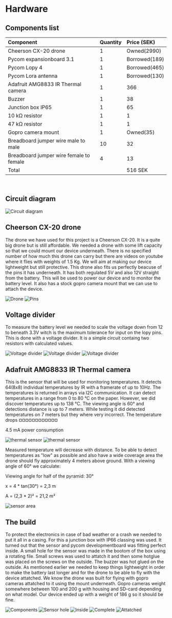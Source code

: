 # Hardware
## Components list
|Component  | Quantity   |Price (SEK) |
|:----|:------------- |:---------------|
|Cheerson CX-20 drone |1|Owned(2990)
|Pycom expansionboard 3.1 |1|Borrowed(189)
|Pycom Lopy 4 |1|Borrowed(465)
|Pycom Lora antenna|1|Borrowed(130)
|Adafruit AMG8833 IR Thermal camera|1|366
|Buzzer|1|38
|Junction box IP65|1|65
|10 kΩ resistor|1|1
|47 kΩ resistor|1|1
|Gopro camera mount|1|Owned(35)
|Breadboard jumper wire male to male|10|32
|Breadboard jumper wire female to female|4|13
|Total||516 SEK


</BR>


## Circuit diagram
![Circuit diagram](/doc/img/circuit_diagram.png "Circuit diagram")


## Cheerson CX-20 drone
The drone we have used for this project is a Cheerson CX-20. It is a quite big drone but is still affordable. We needed a drone with some lift capacity so that we could mount our device underneath. There is no specified number of how much this drone can carry but there are videos on youtube where it flies with weights of 1.5 Kg. We will aim at making our device lightweight but still protective.
This drone also fits us perfectly beacuse of the pins it has underneath. It has both regulated 5V and also 12V straight from the battery. This will be used to power our device and to monitor the battery level.
It also has a stock gopro camera mount that we can use to attach the device.

![Drone](/doc/img/drone.jpg "Drone")
![Pins](/doc/img/pins.jpg "Drone pins")



## Voltage divider
To measure the battery level we needed to scale the voltage down from 12 to beneath 3.3V witch is the maximum tolerance for input on the lopy pins. This is done with a voltage divider. It is a simple circuit containg two resistors with calculated values.

![Voltage divider](/doc/img/vd1.jpg "Voltage divider")
![Voltage divider](/doc/img/vd2.jpg "Voltage divider")
![Voltage divider](/doc/img/vd3.jpg "Voltage divider")


## Adafruit AMG8833 IR Thermal camera
This is the sensor that will be used for monitoring temperatures. It detects 64(8x8) individual temperatures by IR with a framerate of up to 10Hz. The temperatures is returned in arrays via I2C communication. It can detect temperatures in a range from 0 to 80 °C on the paper. However, we did discover temperatures up to 138 °C. The viewing angle is 60° and detections distance is up to 7 meters. While testing it did detected temperatures on 7 meters but they where very incorrect. The temperature drops ¤¤¤¤¤¤¤¤¤¤¤¤

4.5 mA power consumption

![thermal sensor](/doc/img/thermal1.jpg "thermal sensor")
![thermal sensor](/doc/img/thermal2.jpg "thermal sensor")

Measured temperature will decrease with distance. To be able to detect temperatures as "low" as possible and also have a wide coverage area the drone should fly approximately 4 meters above ground. With a viewing angle of 60° we calculate:

Viewing angle for half of the pyramid: 30°

x = 4 * tan(30°) = 2,3 m

A = (2,3 * 2)² = 21,2 m²

![sensor area](/doc/img/sensor_area_calculation.jpg "sensor_area_calculation")


## The build
To protect the electronics in case of bad weather or a crash we needed to put it all in a casing. For this a junction box with IP66 classing was used.
It turned out that the sensor and pycom developmentboard was fitting perfect inside. A small hole for the sensor was made in the bootom of the box using a rotating file. Small screws was used to attatch it and then some hotglue was placed on the screws on the outside. The buzzer was hot glued on the outside.
As mentioned earlier we needed to keep things lightweight in order to make the battery last longer and for the drone to be able to fly with the device attatched. We know the drone was built for flying with gopro cameras attatched to it using the mount underneath. Gopro cameras weight somewhere between 100 and 200 g with housing and SD-card depending on what model. Our device ended up with a weight of 186 g so it should be fine.  


![Components](/doc/img/build1.jpg "Components")
![Sensor hole](/doc/img/build3.jpg "Sensor hole")
![Inside](/doc/img/build4.jpg "Inside junction box")
![Complete](/doc/img/complete1.jpg "The completed device")
![Attatched](/doc/img/complete2.jpg "Attached to drone")
